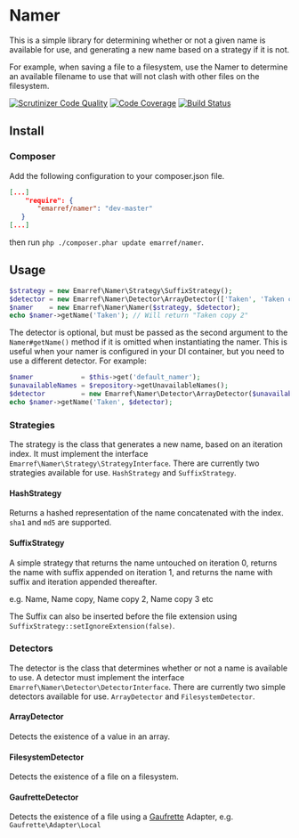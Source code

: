 # Namer

This is a simple library for determining whether or not a given name is available for use, and generating a new name based on a strategy if it is not.

For example, when saving a file to a filesystem, use the Namer to determine an available filename to use that will not clash with other files on the filesystem.

[![Scrutinizer Code Quality](https://scrutinizer-ci.com/g/emarref/namer/badges/quality-score.png?s=7f4132867598fcfe59d6f7671347fdcd44d625a3)](https://scrutinizer-ci.com/g/emarref/namer/)
[![Code Coverage](https://scrutinizer-ci.com/g/emarref/namer/badges/coverage.png?s=2ac1119564679c48662b1c18af78e078c354b8ab)](https://scrutinizer-ci.com/g/emarref/namer/)
[![Build Status](https://travis-ci.org/emarref/namer.svg)](https://travis-ci.org/emarref/namer)

## Install

### Composer

Add the following configuration to your composer.json file.

```json
[...]
    "require": {
       "emarref/namer": "dev-master"
   }
[...]
```

then run `php ./composer.phar update emarref/namer`.

## Usage

```php
$strategy = new Emarref\Namer\Strategy\SuffixStrategy();
$detector = new Emarref\Namer\Detector\ArrayDetector(['Taken', 'Taken copy']);
$namer    = new Emarref\Namer\Namer($strategy, $detector);
echo $namer->getName('Taken'); // Will return "Taken copy 2"
```

The detector is optional, but must be passed as the second argument to the `Namer#getName()` method if it is omitted when instantiating the namer. This is useful when your namer is configured in your DI container, but you need to use a different detector. For example:

```php
$namer            = $this->get('default_namer');
$unavailableNames = $repository->getUnavailableNames();
$detector         = new Emarref\Namer\Detector\ArrayDetector($unavailableNames);
echo $namer->getName('Taken', $detector);
```

### Strategies

The strategy is the class that generates a new name, based on an iteration index. It must implement the interface `Emarref\Namer\Strategy\StrategyInterface`. There are currently two strategies available for use. `HashStrategy` and `SuffixStrategy`.

#### HashStrategy

Returns a hashed representation of the name concatenated with the index. `sha1` and `md5` are supported.

#### SuffixStrategy

A simple strategy that returns the name untouched on iteration 0, returns the name with suffix appended on iteration
1, and returns the name with suffix and iteration appended thereafter.

e.g. Name, Name copy, Name copy 2, Name copy 3 etc

The Suffix can also be inserted before the file extension using `SuffixStrategy::setIgnoreExtension(false)`.

### Detectors

The detector is the class that determines whether or not a name is available to use. A detector must implement the interface `Emarref\Namer\Detector\DetectorInterface`. There are currently two simple detectors available for use. `ArrayDetector` and `FilesystemDetector`.

#### ArrayDetector

Detects the existence of a value in an array.

#### FilesystemDetector

Detects the existence of a file on a filesystem.

#### GaufretteDetector

Detects the existence of a file using a [Gaufrette](https://github.com/KnpLabs/Gaufrette) Adapter, e.g. `Gaufrette\Adapter\Local`
